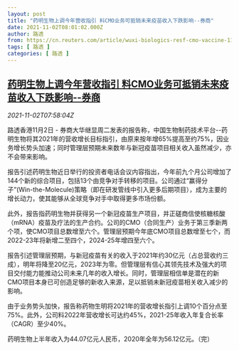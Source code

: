 ```yaml
---
layout: post
title: "药明生物上调今年营收指引 料CMO业务可抵销未来疫苗收入下跌影响--券商"
date: 2021-11-02T08:01:02.000Z
author: 路透
from: https://cn.reuters.com/article/wuxi-biologics-resf-cmo-vaccine-1102-idCNKBS2HN0UX
tags: [ 路透 ]
categories: [ 路透 ]
---
```

<!--1635840062000-->
[药明生物上调今年营收指引 料CMO业务可抵销未来疫苗收入下跌影响--券商](https://cn.reuters.com/article/wuxi-biologics-resf-cmo-vaccine-1102-idCNKBS2HN0UX)
------

<div>
<div><i>2021-11-02T07:58:04Z</i></div><p>路透香港11月2日 - 券商大华继显周二发表的报告称，中国生物制药技术平台--药明生物将其2021年的营收增长目标指引，由原来按年增65%提高至约75%，因业务增长势头加速；同时管理层预期未来数年与新冠疫苗项目相关收入虽然减少，亦不会带来影响。</p><p>报告引述药明生物近日举行的投资者电话会议内容指出，今年前九个月公司增加了144个新的综合项目，包括13个由竞争对手转移的项目。公司通过“赢得分子”(Win-the-Molecule)策略（即在研发管线中引入更多后期项目），成为主要的增长动力，使其能够从全球竞争对手中取得更多市场份额。</p><p>此外，报告指药明生物并获得另一个新冠疫苗生产项目，并正磋商信使核糖核酸（mRNA）疫苗及疗法的生产合约。公司的CMO（合同生产）业务于第三季新两个项，使CMO项目总数增至六个。管理层预期今年底CMO项目总数增至七个，而2022-23年将新增二至四个，2024-25年增四至六个。</p><p>报告引述管理层预期，与新冠疫苗有关的收入于2021年约30亿元（占总营收约三成），明年将降至20亿元，2023年为零。但管理层有信心其领先技术及强大的项目交付能力能推动公司未来几年的收入增长。同时，管理层相信单是潜在的新CMO项目本身已可创造足够的新收入来源，足以抵销未新冠疫苗相关收入减少的影响。</p><p>由于业务势头加快，报告称药物生明将2021年的营收增长指引上调10个百分点至75%。此外，公司料2022年营收增长可达约45%，2021-25年收入年复合长率（CAGR）至少40%。</p><p>药明生物上半年收入为44.07亿元人民币，2020年全年为56.12亿元。（完）</p>
</div>
